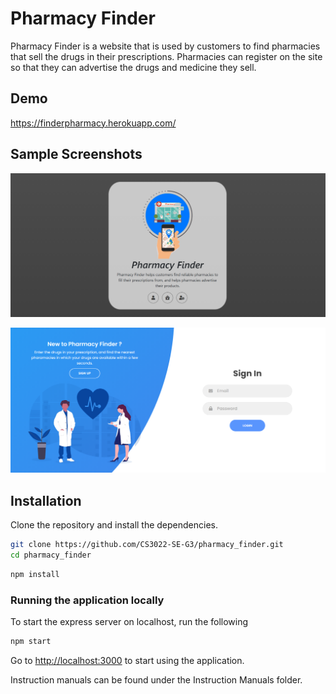 # Pharmacy Finder

Pharmacy Finder is a website that is used by customers to find pharmacies that sell the drugs in their prescriptions.
Pharmacies can register on the site so that they can advertise the drugs and medicine they sell.

## Demo

https://finderpharmacy.herokuapp.com/

## Sample Screenshots

![Alt text](/screenshots/Home.png?raw=true "Home Page")
  
![Alt text](/screenshots/SignIn.png?raw=true "Customer Sign In page")


## Installation

Clone the repository and install the dependencies.

```bash
git clone https://github.com/CS3022-SE-G3/pharmacy_finder.git
cd pharmacy_finder
```

```bash
npm install
```
### Running the application locally

To start the express server on localhost, run the following

```bash
npm start
```
Go to [http://localhost:3000](http://localhost:3000) to start using the application.

Instruction manuals can be found under the Instruction Manuals folder.
